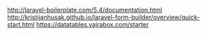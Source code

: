 http://laravel-boilerplate.com/5.4/documentation.html
http://kristijanhusak.github.io/laravel-form-builder/overview/quick-start.html
https://datatables.yajrabox.com/starter
